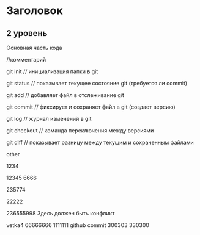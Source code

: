 # Заголовок 

## 2 уровень

Основная часть кода

//комментарий

git init // инициализация папки в git

git status // показывает текущее состояние git (требуется ли commit)

git add // добавляет файл в отслеживание git

git commit // фиксирует и сохраняет файл в git (создает версию)

git log // журнал изменений в git

git checkout // команда переключения между версиями

git diff // показывает разницу между текущим и сохраненным файлами

other

1234

12345 6666


235774

22222


236555998
Здесь должен быть конфликт

vetka4
66666666
1111111
github
commit
300303
330300
